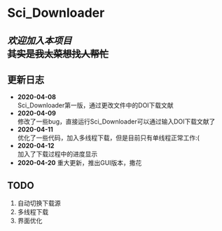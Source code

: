 # Sci_Downloader  

*欢迎加入本项目*  
~~其实是我太菜想找人帮忙~~  
---
## 更新日志
+ **2020-04-08**  
  Sci_Downloader第一版，通过更改文件中的DOI下载文献  
+ **2020-04-09**  
  修改了一些bug，直接运行Sci_Downloader可以通过输入DOI下载文献了  
+ **2020-04-11**  
  优化了一些代码，加入多线程下载，但是目前只有单线程正常工作:(  
+ **2020-04-12**  
  加入了下载过程中的进度显示  
+ **2020-04-20**
  重大更新，推出GUI版本，撒花

## TODO
1. 自动切换下载源
2. 多线程下载
3. 界面优化